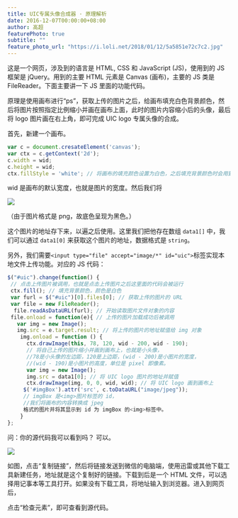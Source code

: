 ```yaml
---
title: UIC专属头像合成器 · 原理解析
date: 2016-12-07T00:00:00+08:00
author: 高超
featurePhoto: true
subtitle: ""
feature_photo_url: "https://i.loli.net/2018/01/12/5a5851e72c7c2.jpg"
---
```


这是一个网页，涉及到的语言是 HTML, CSS 和 JavaScript (JS)，使用到的 JS 框架是 jQuery。用到的主要 HTML 元素是 Canvas (画布)，主要的 JS 类是 FileReader。下面主要讲一下 JS 里面的功能代码。

原理是使用画布进行“ps”，获取上传的图片之后，给画布填充白色背景颜色，然后将图片按照指定比例缩小并画在画布上面，此时的图片内容缩小后的头像，最后将 logo 图片画在右上角，即可完成 UIC logo 专属头像的合成。

首先，新建一个画布。

```js
var c = document.cresateElement('canvas');
var ctx = c.getContext('2d');
c.width = wid;
c.height = wid; 
ctx.fillStyle = 'white'; // 将画布的填充颜色设置为白色，之后填充背景颜色时会用到
```

wid 是画布的默认宽度，也就是图片的宽度。然后我们将

![](https://ooo.0o0.ooo/2017/06/17/5944fbb4bfe22.jpg)

（由于图片格式是 png，故底色呈现为黑色。）

这个图片的地址存下来，以遍之后使用。这里我们把他存在数组 `data1[]` 中，我们可以通过 `data1[0]` 来获取这个图片的地址，数据格式是 `string`。

另外，我们需要`<input type="file" accept="image/*" id="uic">`标签实现本地文件上传功能。对应的 JS 代码：

```js
$("#uic").change(function() {
 // 点击上传图片被调用，也就是点击上传图片之后这里面的代码会被运行
 ctx.fill(); // 填充背景颜色，颜色是白色
 var furl = $("#uic")[0].files[0]; // 获取上传的图片的 URL
 var file = new FileReader(); 
  file.readAsDataURL(furl); // 开始读取图片文件对象的内容
 file.onload = function(e){ // 上传的图片加载成功后被调用
   var img = new Image(); 
   img.src = e.target.result; // 将上传的图片的地址赋值给 img 对象
    img.onload = function () {
      ctx.drawImage(this, 78, 120, wid - 200, wid - 190); 
      // 将自己上传的图片缩小并画到画布上，也就是小头像，
      //78是小头像的左边距，120是上边距，(wid - 200)是小图片的宽度，
      //(wid - 190)是小图片的高度，单位是 pixel 即像素。
      var img = new Image();
      img.src = data1[0]; // 将 UIC logo 图片的地址并赋值
      ctx.drawImage(img, 0, 0, wid, wid); // 将 UIC logo 画到画布上
     $('#imgBox').attr('src', c.toDataURL("image/jpeg")); 
     // imgBox 是<img>图片标签的 id，
     //我们将画布的内容转换成 jpeg 
     格式的图片并将其显示到 id 为 imgBox 的<img>标签中。
    }
};
```

问：你的源代码我可以看到吗？
可以。 

![](https://ooo.0o0.ooo/2017/06/17/5944fbb4bea9c.jpg)

如图，点击“复制链接”，然后将链接发送到微信的电脑端，使用迅雷或其他下载工具新建任务，地址就是这个复制好的链接。下载到后是一个 HTML 文件，可以选择用记事本等工具打开。如果没有下载工具，将地址输入到浏览器。进入到网页后，

点击“检查元素”，即可查看到源代码。